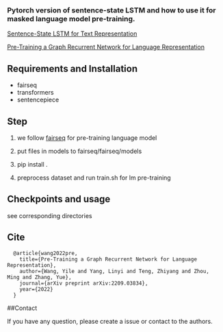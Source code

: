 ### Pytorch version of sentence-state LSTM and how to use it for masked language model pre-training.

[Sentence-State LSTM for Text Representation](https://aclanthology.org/P18-1030.pdf)

[Pre-Training a Graph Recurrent Network for Language Representation](https://arxiv.org/pdf/2209.03834.pdf)

## Requirements and Installation

* fairseq
* transformers
* sentencepiece


## Step

1. we follow [fairseq](https://github.com/pytorch/fairseq) for pre-training language model

2. put files in models to fairseq/fairseq/models

3. pip install . 

4. preprocess dataset and run train.sh for lm pre-training


## Checkpoints and usage

see corresponding directories


## Cite

      @article{wang2022pre,
        title={Pre-Training a Graph Recurrent Network for Language Representation},
        author={Wang, Yile and Yang, Linyi and Teng, Zhiyang and Zhou, Ming and Zhang, Yue},
        journal={arXiv preprint arXiv:2209.03834},
        year={2022}
      }

##Contact

If you have any question, please create a issue or contact to the authors.
